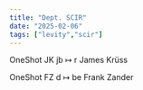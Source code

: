 ```yaml
---
title: "Dept. SCIR"
date: "2025-02-06"
tags: ["levity","scir"]
---
```


OneShot JK jb ↦ r James Krüss

OneShot FZ d ↦ be Frank Zander
